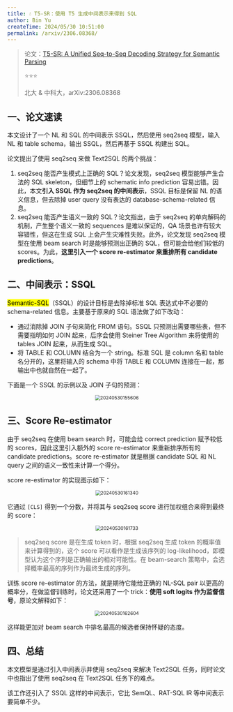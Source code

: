 ```yaml
---
title: 💧 T5-SR：使用 T5 生成中间表示来得到 SQL
author: Bin Yu
createTime: 2024/05/30 10:51:00
permalink: /arxiv/2306.08368/
---
```


> 论文：[T5-SR: A Unified Seq-to-Seq Decoding Strategy for Semantic Parsing](https://ieeexplore.ieee.org/abstract/document/10096172)
>
> ⭐⭐⭐
>
> 北大 & 中科大，arXiv:2306.08368

## 一、论文速读

本文设计了一个 NL 和 SQL 的中间表示 SSQL，然后使用 seq2seq 模型，输入 NL 和 table schema，输出 SSQL，然后再基于 SSQL 构建出 SQL。

论文提出了使用 seq2seq 来做 Text2SQL 的两个挑战：

1. seq2seq 能否产生模式上正确的 SQL？论文发现，seq2seq 模型能够产生合法的 SQL skeleton，但细节上的 schematic info prediction 容易出错。因此，本文**引入 SSQL 作为 seq2seq 的中间表示**，SSQL 目标是保留 NL 的语义信息，但去除掉 user query 没有表达的 database-schema-related 信息。
2. seq2seq 能否产生语义一致的 SQL？论文指出，由于 seq2seq 的单向解码的机制，产生整个语义一致的 sequences 是难以保证的，QA 场景也许有较大容错性，但这在生成 SQL 上会产生灾难性失败。此外，论文发现 seq2seq 模型在使用 beam search 时是能够预测出正确的 SQL，但可能会给他们较低的 scores。为此，**这里引入一个 score re-estimator 来重排所有 candidate predictions**。

## 二、中间表示：SSQL

<mark>Semantic-SQL</mark>（SSQL）的设计目标是去除掉标准 SQL 表达式中不必要的 schema-related 信息。主要基于原来的 SQL 语法做了如下改动：

- 通过消除掉 JOIN 子句来简化 FROM 语句。SSQL 只预测出需要哪些表，但不需要指明如何 JOIN 起来，后序会使用 Steiner Tree Algorithm 来将使用的 tables JOIN 起来，从而生成 SQL。
- 将 TABLE 和 COLUMN 结合为一个 string。标准 SQL 是 column 名和 table 名分开的，这里将输入的 schema 中将 TABLE 和 COLUMN 连接在一起，那输出中也就自然在一起了。

下面是一个 SSQL 的示例以及 JOIN 子句的预测：

<center><img src="https://notebook-img-1304596351.cos.ap-beijing.myqcloud.com/img/20240530155606.png" alt="20240530155606" style="zoom:75%;"></center>

## 三、Score Re-estimator

由于 seq2seq 在使用 beam search 时，可能会给 correct prediction 赋予较低的 scores，因此这里引入额外的 score re-estimator 来重新排序所有的 candidate predictions。score re-estimator 就是根据 candidate SQL 和 NL query 之间的语义一致性来计算一个得分。

score re-estimator 的实现图示如下：

<center><img src="https://notebook-img-1304596351.cos.ap-beijing.myqcloud.com/img/20240530161340.png" alt="20240530161340" style="zoom:75%;"></center>

它通过 `[CLS]` 得到一个分数，并将其与 seq2seq score 进行加权组合来得到最终的 score：

<center><img src="https://notebook-img-1304596351.cos.ap-beijing.myqcloud.com/img/20240530161733.png" alt="20240530161733" style="zoom:75%;"></center>

> seq2seq score 是在生成 token 时，根据 seq2seq 生成 token 的概率值来计算得到的，这个 score 可以看作是生成该序列的 log-likelihood，即模型认为这个序列是正确输出的相对可能性。在 beam-search 策略中，会选择概率最高的序列作为最终生成的序列。

训练 score re-estimator 的方法，就是期待它能给正确的 NL-SQL pair 以更高的概率分，在做监督训练时，论文还采用了一个 trick：**使用 soft logits 作为监督信号**，原论文解释如下：

<center><img src="https://notebook-img-1304596351.cos.ap-beijing.myqcloud.com/img/20240530162604.png" alt="20240530162604" style="zoom:75%;"></center>

这样能更加对 beam search 中排名最高的候选者保持怀疑的态度。

## 四、总结

本文模型是通过引入中间表示并使用 seq2seq 来解决 Text2SQL 任务，同时论文中也指出了使用 seq2seq 在 Text2SQL 任务下的难点。

该工作还引入了 SSQL 这样的中间表示，它比 SemQL、RAT-SQL IR 等中间表示要简单不少。